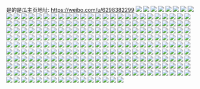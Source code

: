 是的是瓜主页地址: https://weibo.com/u/6298382299 
![](https://wx4.sinaimg.cn/mw2000/006SfmXhgy1h95cmolx6fj32oc3kg7wj.jpg) 
![](https://wx4.sinaimg.cn/mw2000/006SfmXhgy1h94p9vysxgj31400u0n1s.jpg) 
![](https://wx4.sinaimg.cn/mw2000/006SfmXhgy1h94pau2ashj30u0140k0s.jpg) 
![](https://wx4.sinaimg.cn/mw2000/006SfmXhgy1h94p2thi3cj30u014047d.jpg) 
![](https://wx4.sinaimg.cn/mw2000/006SfmXhgy1h94p753kw2j30u0140gqr.jpg) 
![](https://wx4.sinaimg.cn/mw2000/006SfmXhgy1h94p6gzrv9j30k00qowid.jpg) 
![](https://wx4.sinaimg.cn/mw2000/006SfmXhgy1h94p7ma8ypj30u0140tea.jpg) 
![](https://wx4.sinaimg.cn/mw2000/006SfmXhgy1h94p7tf1ilj30u0140tiw.jpg) 
![](https://wx4.sinaimg.cn/mw2000/006SfmXhgy1h94p8698izj30u0140wlw.jpg) 
![](https://wx4.sinaimg.cn/mw2000/006SfmXhgy1h94p97psgqj30u014044d.jpg) 
![](https://wx4.sinaimg.cn/mw2000/006SfmXhgy1h8xzlycowaj30u00u0dl3.jpg) 
![](https://wx4.sinaimg.cn/mw2000/006SfmXhgy1h8xzm002edj30u00u0q6r.jpg) 
![](https://wx4.sinaimg.cn/mw2000/006SfmXhgy1h8xzm9912hj30u00u0tc0.jpg) 
![](https://wx4.sinaimg.cn/mw2000/006SfmXhgy1h8xzlzfk4nj30u00u0n22.jpg) 
![](https://wx4.sinaimg.cn/mw2000/006SfmXhgy1h7za00gml8j30u0140gp0.jpg) 
![](https://wx4.sinaimg.cn/mw2000/006SfmXhgy1h7za01bhn8j30u0140whv.jpg) 
![](https://wx4.sinaimg.cn/mw2000/006SfmXhgy1h6sy13wjm1j30u0140tdr.jpg) 
![](https://wx4.sinaimg.cn/mw2000/006SfmXhgy1h6sy14y9l8j30u0140jwm.jpg) 
![](https://wx4.sinaimg.cn/mw2000/006SfmXhgy1h6quem1or2j30u01407c3.jpg) 
![](https://wx4.sinaimg.cn/mw2000/006SfmXhgy1h6quen64uyj31400u042c.jpg) 
![](https://wx4.sinaimg.cn/mw2000/006SfmXhgy1h6queok6t2j31400u0jz0.jpg) 
![](https://wx4.sinaimg.cn/mw2000/006SfmXhgy1h6quepref1j31400u0amn.jpg) 
![](https://wx4.sinaimg.cn/mw2000/006SfmXhgy1h6quf3dwq3j31400u0jxj.jpg) 
![](https://wx4.sinaimg.cn/mw2000/006SfmXhgy1h6quf49hmdj30u0140gsp.jpg) 
![](https://wx4.sinaimg.cn/mw2000/006SfmXhgy1h6a2vyf88vj30u0140wf9.jpg) 
![](https://wx4.sinaimg.cn/mw2000/006SfmXhgy1h66iwx6dnpj30u01t00td.jpg) 
![](https://wx4.sinaimg.cn/mw2000/006SfmXhgy1h5sgnwlgzmj30u01t07im.jpg) 
![](https://wx4.sinaimg.cn/mw2000/006SfmXhgy1h5sgnx091kj30u01t0dsu.jpg) 
![](https://wx4.sinaimg.cn/mw2000/006SfmXhgy1h5sgnxhvdrj30u01t012i.jpg) 
![](https://wx4.sinaimg.cn/mw2000/006SfmXhgy1h5sgny7r0oj30u01t0jsr.jpg) 
![](https://wx4.sinaimg.cn/mw2000/006SfmXhgy1h4y2ajt8ldj30zk0zkqa9.jpg) 
![](https://wx4.sinaimg.cn/mw2000/006SfmXhgy1h4y2al64ojj32bc3341kz.jpg) 
![](https://wx4.sinaimg.cn/mw2000/006SfmXhgy1h4y2amly5kj32o03k0e82.jpg) 
![](https://wx4.sinaimg.cn/mw2000/006SfmXhgy1h4y2ap3bb1j32bc3344qq.jpg) 
![](https://wx4.sinaimg.cn/mw2000/006SfmXhgy1h4y2apsxurj30u01t0gxq.jpg) 
![](https://wx4.sinaimg.cn/mw2000/006SfmXhgy1h4y2aqcrabj30u010o436.jpg) 
![](https://wx4.sinaimg.cn/mw2000/006SfmXhgy1h44iqladr2j32bc3341ky.jpg) 
![](https://wx4.sinaimg.cn/mw2000/006SfmXhgy1h44iqoytrcj33342bce83.jpg) 
![](https://wx4.sinaimg.cn/mw2000/006SfmXhgy1h44iqt04vpj32bc334npe.jpg) 
![](https://wx4.sinaimg.cn/mw2000/006SfmXhgy1h44iqv7kzjj33342bc7wi.jpg) 
![](https://wx4.sinaimg.cn/mw2000/006SfmXhgy1h3v8v8fu56j32bc2bchdu.jpg) 
![](https://wx4.sinaimg.cn/mw2000/006SfmXhgy1h3v8v6ycbvj32bc334qv6.jpg) 
![](https://wx4.sinaimg.cn/mw2000/006SfmXhgy1h3v8v9p208j32bc2bcu0x.jpg) 
![](https://wx4.sinaimg.cn/mw2000/006SfmXhgy1h3u6w6j4g2j30u01t0q7u.jpg) 
![](https://wx4.sinaimg.cn/mw2000/006SfmXhgy1h3m3t8w51mj31401hc1fi.jpg) 
![](https://wx4.sinaimg.cn/mw2000/006SfmXhgy1h3m3tanjojj31401hcqn2.jpg) 
![](https://wx4.sinaimg.cn/mw2000/006SfmXhgy1h3i70ttek2j31400u0n5d.jpg) 
![](https://wx4.sinaimg.cn/mw2000/006SfmXhgy1h3i70wwko4j32bc2j6kjm.jpg) 
![](https://wx4.sinaimg.cn/mw2000/006SfmXhgy1h3i727cjycj30u013zb29.jpg) 
![](https://wx4.sinaimg.cn/mw2000/006SfmXhgy1h3i71hy2fuj31400u0gtz.jpg) 
![](https://wx4.sinaimg.cn/mw2000/006SfmXhgy1h3i712295dj32bc334npd.jpg) 
![](https://wx4.sinaimg.cn/mw2000/006SfmXhgy1h3i72u42tlj30u0140gro.jpg) 
![](https://wx4.sinaimg.cn/mw2000/006SfmXhgy1h3i714hg84j33342bc1ky.jpg) 
![](https://wx4.sinaimg.cn/mw2000/006SfmXhgy1h3i717an5lj32bc334b2d.jpg) 
![](https://wx4.sinaimg.cn/mw2000/006SfmXhgy1h3i7196ekyj32o03k2npd.jpg) 
![](https://wx4.sinaimg.cn/mw2000/006SfmXhgy1h3i71b2luuj32bc334b2b.jpg) 
![](https://wx4.sinaimg.cn/mw2000/006SfmXhgy1h3i71bwocbj31401hctl0.jpg) 
![](https://wx4.sinaimg.cn/mw2000/006SfmXhgy1h3i71daiqwj3140140dmd.jpg) 
![](https://wx4.sinaimg.cn/mw2000/006SfmXhgy1h3i74h9w42j30u01t0aft.jpg) 
![](https://wx4.sinaimg.cn/mw2000/006SfmXhgy1h3i71ejjf9j30u00u0jxz.jpg) 
![](https://wx4.sinaimg.cn/mw2000/006SfmXhgy1h3g4aestyoj32bc2bce82.jpg) 
![](https://wx4.sinaimg.cn/mw2000/006SfmXhgy1h3g4ag4wvjj32bc2bce82.jpg) 
![](https://wx4.sinaimg.cn/mw2000/006SfmXhgy1h3dscgrkk1j32bc334npd.jpg) 
![](https://wx4.sinaimg.cn/mw2000/006SfmXhgy1h3cb6zckamj30hs0dcmy8.jpg) 
![](https://wx4.sinaimg.cn/mw2000/006SfmXhgy1h3cb71aq66j31uo18g4jw.jpg) 
![](https://wx4.sinaimg.cn/mw2000/006SfmXhgy1h3cb71tvqxj31n918g4bu.jpg) 
![](https://wx4.sinaimg.cn/mw2000/006SfmXhgy1h3cb70qmf6j30hs0dc75c.jpg) 
![](https://wx4.sinaimg.cn/mw2000/006SfmXhgy1h3cb72o5j2j31uo18g4jw.jpg) 
![](https://wx4.sinaimg.cn/mw2000/006SfmXhgy1h3cb737hjaj31n918ganf.jpg) 
![](https://wx4.sinaimg.cn/mw2000/006SfmXhgy1h34jewlzvpj32io1w07te.jpg) 
![](https://wx4.sinaimg.cn/mw2000/006SfmXhgy1h34jetittej30sg0lcn83.jpg) 
![](https://wx4.sinaimg.cn/mw2000/006SfmXhgy1h34jevy7f0j32c0340x6p.jpg) 
![](https://wx4.sinaimg.cn/mw2000/006SfmXhgy1h34jf052cnj31401hcdxp.jpg) 
![](https://wx4.sinaimg.cn/mw2000/006SfmXhgy1h34jeyp1klj33342bce82.jpg) 
![](https://wx4.sinaimg.cn/mw2000/006SfmXhgy1h34jes2qbhj31401hcaua.jpg) 
![](https://wx4.sinaimg.cn/mw2000/006SfmXhgy1h218v629e6j31t00u0tmh.jpg) 
![](https://wx4.sinaimg.cn/mw2000/006SfmXhgy1h218v86c4xj32bc334npd.jpg) 
![](https://wx4.sinaimg.cn/mw2000/006SfmXhgy1h218v762bpj31t00u0n80.jpg) 
![](https://wx4.sinaimg.cn/mw2000/006SfmXhgy1h13nvpcct3j32bc3347wj.jpg) 
![](https://wx4.sinaimg.cn/mw2000/006SfmXhgy1h13nvnand5j33342bchdv.jpg) 
![](https://wx4.sinaimg.cn/mw2000/006SfmXhgy1h13nvttsqvj32bc334u11.jpg) 
![](https://wx4.sinaimg.cn/mw2000/006SfmXhgy1h13nvrbnxrj33342bc1kz.jpg) 
![](https://wx4.sinaimg.cn/mw2000/006SfmXhgy1gzs0u1o9fpj31900u0tdk.jpg) 
![](https://wx4.sinaimg.cn/mw2000/006SfmXhgy1gzs0u2q16zj30u0190q6q.jpg) 
![](https://wx4.sinaimg.cn/mw2000/006SfmXhgy1gzs0u3m3bij30qo140teb.jpg) 
![](https://wx4.sinaimg.cn/mw2000/006SfmXhgy1gzs0uax0d9j30u0140n45.jpg) 
![](https://wx4.sinaimg.cn/mw2000/006SfmXhgy1gz41krafuyj31og2ioe81.jpg) 
![](https://wx4.sinaimg.cn/mw2000/006SfmXhgy1gz41ks8qhsj31og2ioe81.jpg) 
![](https://wx4.sinaimg.cn/mw2000/006SfmXhgy1gz41kt6fzjj31og2iohdt.jpg) 
![](https://wx4.sinaimg.cn/mw2000/006SfmXhgy1gz41kuggt3j31og2iob2a.jpg) 
![](https://wx4.sinaimg.cn/mw2000/006SfmXhgy1gz1sxsffzej33342bc1ky.jpg) 
![](https://wx4.sinaimg.cn/mw2000/006SfmXhgy1gz1sxufhi1j33342bc1kz.jpg) 
![](https://wx4.sinaimg.cn/mw2000/006SfmXhgy1gyu5mz4jq7j32bc334hdv.jpg) 
![](https://wx4.sinaimg.cn/mw2000/006SfmXhgy1gysmre5e8hj30u00u0tgg.jpg) 
![](https://wx4.sinaimg.cn/mw2000/006SfmXhgy1gyn7oqmoixj30u01400wz.jpg) 
![](https://wx4.sinaimg.cn/mw2000/006SfmXhgy1gyn7orn2mnj30u0140q7d.jpg) 
![](https://wx4.sinaimg.cn/mw2000/006SfmXhly1gxxi12ig8ej31og2io7fs.jpg) 
![](https://wx4.sinaimg.cn/mw2000/006SfmXhly1gxxi14dvztj32bc3347wj.jpg) 
![](https://wx4.sinaimg.cn/mw2000/006SfmXhly1gxxi12tlbzj30zj1bd79n.jpg) 
![](https://wx4.sinaimg.cn/mw2000/006SfmXhly1gxxi15ah0ej32o03k04qq.jpg) 
![](https://wx4.sinaimg.cn/mw2000/006SfmXhly1gxxi10tl9kj32bc1qiqv5.jpg) 
![](https://wx4.sinaimg.cn/mw2000/006SfmXhly1gxxi16cvnwj32bc334kjm.jpg) 
![](https://wx4.sinaimg.cn/mw2000/006SfmXhgy1gxre0l96ukj30u0190n34.jpg) 
![](https://wx4.sinaimg.cn/mw2000/006SfmXhgy1gxre0lxxitj30u0190gqx.jpg) 
![](https://wx4.sinaimg.cn/mw2000/006SfmXhgy1gvyhkp3bykj33342bc7wj.jpg) 
![](https://wx4.sinaimg.cn/mw2000/006SfmXhgy1gvyhkqn39rj33342bcx6p.jpg) 
![](https://wx4.sinaimg.cn/mw2000/006SfmXhgy1gv9ttp6264j61400u0qeq02.jpg) 
![](https://wx4.sinaimg.cn/mw2000/006SfmXhgy1gungof14vxj60u056fqnw02.jpg) 
![](https://wx4.sinaimg.cn/mw2000/006SfmXhgy1gumrwth1k2j60u01t0tf702.jpg) 
![](https://wx4.sinaimg.cn/mw2000/006SfmXhgy1gumrwusah4j62bc3341ky02.jpg) 
![](https://wx4.sinaimg.cn/mw2000/006SfmXhgy1gumrwwaa3cj63342bc7wi02.jpg) 
![](https://wx4.sinaimg.cn/mw2000/006SfmXhgy1gu4ryvy7w2j30tz0rp0wh.jpg) 
![](https://wx4.sinaimg.cn/mw2000/006SfmXhgy1gt2lm9whxtj33k02o0npf.jpg) 
![](https://wx4.sinaimg.cn/mw2000/006SfmXhgy1gszbnpyv5rj327e1njb29.jpg) 
![](https://wx4.sinaimg.cn/mw2000/006SfmXhly1go19sgtiwij31400u077p.jpg) 
![](https://wx4.sinaimg.cn/mw2000/006SfmXhly1gnuayownsej30tr194h4w.jpg) 
![](https://wx4.sinaimg.cn/mw2000/006SfmXhly1gnbnhpao0xj30u00u0n3q.jpg) 
![](https://wx4.sinaimg.cn/mw2000/006SfmXhly1gnbniahe7tj30u00u0adi.jpg) 
![](https://wx4.sinaimg.cn/mw2000/006SfmXhly1gnbnhb7eabj31jk1jkkjm.jpg) 
![](https://wx4.sinaimg.cn/mw2000/006SfmXhly1gnbnhc0na3j31jk1jkx6q.jpg) 
![](https://wx4.sinaimg.cn/mw2000/006SfmXhly1gnbnixyzflj30u00u0dki.jpg) 
![](https://wx4.sinaimg.cn/mw2000/006SfmXhly1gkpngrgthtj30u00u0q6o.jpg) 
![](https://wx4.sinaimg.cn/mw2000/006SfmXhly1gk1pix2w5fj30u00u0dnj.jpg) 
![](https://wx4.sinaimg.cn/mw2000/006SfmXhly1gk1pixtorzj30u00u0wim.jpg) 
![](https://wx4.sinaimg.cn/mw2000/006SfmXhly1gjf7wmgvy4j30u00u0dkx.jpg) 
![](https://wx4.sinaimg.cn/mw2000/006SfmXhly1gjf7wdpnpyj30u00u0djh.jpg) 
![](https://wx4.sinaimg.cn/mw2000/006SfmXhly1gjf7xurimmj30u00u0dlw.jpg) 
![](https://wx4.sinaimg.cn/mw2000/006SfmXhly1gjcycn3034j32bc2bc1ky.jpg) 
![](https://wx4.sinaimg.cn/mw2000/006SfmXhly1gj592du5nmj30u00u077e.jpg) 
![](https://wx4.sinaimg.cn/mw2000/006SfmXhly1gj592emsh9j30u00u077g.jpg) 
![](https://wx4.sinaimg.cn/mw2000/006SfmXhly1gj592f0ocej30o70o7q6h.jpg) 
![](https://wx4.sinaimg.cn/mw2000/006SfmXhly1gj592fl784j30u00u0whg.jpg) 
![](https://wx4.sinaimg.cn/mw2000/006SfmXhly1gj4dtt401hj30qo0kudk6.jpg) 
![](https://wx4.sinaimg.cn/mw2000/006SfmXhly1gj4dttgtkcj30qo0kut8o.jpg) 
![](https://wx4.sinaimg.cn/mw2000/006SfmXhly1gj4dttt2d1j30qo0kumy2.jpg) 
![](https://wx4.sinaimg.cn/mw2000/006SfmXhly1gj4dtudbotj31lw1lwx6p.jpg) 
![](https://wx4.sinaimg.cn/mw2000/006SfmXhly1gioc97xcnvj30qo0qp0u8.jpg) 
![](https://wx4.sinaimg.cn/mw2000/006SfmXhly1ghqjc92n04j32bc2bcqv5.jpg) 
![](https://wx4.sinaimg.cn/mw2000/006SfmXhly1ghqjdltw0xj32bc2bcnpd.jpg) 
![](https://wx4.sinaimg.cn/mw2000/006SfmXhly1ghkmarr9r4j30u012l0uz.jpg) 
![](https://wx4.sinaimg.cn/mw2000/006SfmXhly1gh9z2r3cskj32bc2bcqv6.jpg) 
![](https://wx4.sinaimg.cn/mw2000/006SfmXhly1gh9z2s1oitj32bc2bcqv6.jpg) 
![](https://wx4.sinaimg.cn/mw2000/006SfmXhly1gh9z3zgck6j30m610mdng.jpg) 
![](https://wx4.sinaimg.cn/mw2000/006SfmXhly1gh88uaj9y7j30u01t0qd3.jpg) 
![](https://wx4.sinaimg.cn/mw2000/006SfmXhly1gh6u9719isj31t00u0jyi.jpg) 
![](https://wx4.sinaimg.cn/mw2000/006SfmXhly1gh6u97be44j31t00u07fd.jpg) 
![](https://wx4.sinaimg.cn/mw2000/006SfmXhly1gh6u97l37gj31t00u07g7.jpg) 
![](https://wx4.sinaimg.cn/mw2000/006SfmXhly1gh6u97v2rjj30j50m7dko.jpg) 
![](https://wx4.sinaimg.cn/mw2000/006SfmXhly1gh6u98epklj31t00u0as9.jpg) 
![](https://wx4.sinaimg.cn/mw2000/006SfmXhly1gh6u982i0ij30ld0u510o.jpg) 
![](https://wx4.sinaimg.cn/mw2000/006SfmXhly1ggvbmtacxkj31o01901ky.jpg) 
![](https://wx4.sinaimg.cn/mw2000/006SfmXhly1ggvbo94eesj30u00u078l.jpg) 
![](https://wx4.sinaimg.cn/mw2000/006SfmXhly1ggjqle775dj315o5zdu0z.jpg) 
![](https://wx4.sinaimg.cn/mw2000/006SfmXhly1ggjqlrei5qj33342bchdv.jpg) 
![](https://wx4.sinaimg.cn/mw2000/006SfmXhly1ggjqlfy6mpj315o4oru0z.jpg) 
![](https://wx4.sinaimg.cn/mw2000/006SfmXhly1gg5va5hpw2j31t00u0qez.jpg) 
![](https://wx4.sinaimg.cn/mw2000/006SfmXhly1gg4hk0mpgxj315o15o7wh.jpg) 
![](https://wx4.sinaimg.cn/mw2000/006SfmXhly1gg4hk17ipzj315o15okjl.jpg) 
![](https://wx4.sinaimg.cn/mw2000/006SfmXhly1gg4hk2j6caj315o2nu4qq.jpg) 
![](https://wx4.sinaimg.cn/mw2000/006SfmXhly1gg4hk32zucj30u00u01e4.jpg) 
![](https://wx4.sinaimg.cn/mw2000/006SfmXhly1gg4hk1qnm3j30lk0lkjyc.jpg) 
![](https://wx4.sinaimg.cn/mw2000/006SfmXhly1gg4hk4x5stj32bc2bcb2d.jpg) 
![](https://wx4.sinaimg.cn/mw2000/006SfmXhly1gg01hyxn7jj30u00u0q7g.jpg) 
![](https://wx4.sinaimg.cn/mw2000/006SfmXhly1gg01hxv6l6j30u03m0wqb.jpg) 
![](https://wx4.sinaimg.cn/mw2000/006SfmXhly1gg01hzrujjj30u00u0tde.jpg) 
![](https://wx4.sinaimg.cn/mw2000/006SfmXhly1gg01i5fjc9j31400u0dlu.jpg) 
![](https://wx4.sinaimg.cn/mw2000/006SfmXhly1gg01i65cxoj30u00u0whw.jpg) 
![](https://wx4.sinaimg.cn/mw2000/006SfmXhly1gg01i6trnfj30u00u0q6m.jpg) 
![](https://wx4.sinaimg.cn/mw2000/006SfmXhly1gfqrw15arsj30h90h9ag0.jpg) 
![](https://wx4.sinaimg.cn/mw2000/006SfmXhly1gfqrx9t9rjj30u00u0dkv.jpg) 
![](https://wx4.sinaimg.cn/mw2000/006SfmXhly1gfqn57qc11j33342bcqv7.jpg) 
![](https://wx4.sinaimg.cn/mw2000/006SfmXhly1gfiydhtl4aj31hc0st1kx.jpg) 
![](https://wx4.sinaimg.cn/mw2000/006SfmXhly1gfivit3tmaj30j63kqtvg.jpg) 
![](https://wx4.sinaimg.cn/mw2000/006SfmXhly1gfivitqxy4j30j62z2ka5.jpg) 
![](https://wx4.sinaimg.cn/mw2000/006SfmXhly1gfiviyd30fj30j60jmmz3.jpg) 
![](https://wx4.sinaimg.cn/mw2000/006SfmXhly1gfbgwvxlv4j32bc2bchdw.jpg) 
![](https://wx4.sinaimg.cn/mw2000/006SfmXhly1gfbgo57d4ej31400u0qrg.jpg) 
![](https://wx4.sinaimg.cn/mw2000/006SfmXhly1gfbgonh9r2j30u00u042g.jpg) 
![](https://wx4.sinaimg.cn/mw2000/006SfmXhly1gfaws8wxspj32bc2bc1l1.jpg) 
![](https://wx4.sinaimg.cn/mw2000/006SfmXhly1gfaws68267j31400u0x3f.jpg) 
![](https://wx4.sinaimg.cn/mw2000/006SfmXhly1gfaws5q997j30tz0rawjm.jpg) 
![](https://wx4.sinaimg.cn/mw2000/006SfmXhly1gfawsaknz7j32bc2bchdu.jpg) 
![](https://wx4.sinaimg.cn/mw2000/006SfmXhly1gfawscgchvj32bc2bc4qq.jpg) 
![](https://wx4.sinaimg.cn/mw2000/006SfmXhly1gfawsdfytcj30u01t07wh.jpg) 
![](https://wx4.sinaimg.cn/mw2000/006SfmXhly1gev2v1u79wj30tx0tl7wh.jpg) 
![](https://wx4.sinaimg.cn/mw2000/006SfmXhly1gev2szvyevj31400u0wjt.jpg) 
![](https://wx4.sinaimg.cn/mw2000/006SfmXhly1genf2sm2m4j30u00u00xz.jpg) 
![](https://wx4.sinaimg.cn/mw2000/006SfmXhly1gemqc7fuovj30u00m8ng4.jpg) 
![](https://wx4.sinaimg.cn/mw2000/006SfmXhly1gemqc83b7xj30ql0yutlj.jpg) 
![](https://wx4.sinaimg.cn/mw2000/006SfmXhly1gemqc8lmk0j30u01t0463.jpg) 
![](https://wx4.sinaimg.cn/mw2000/006SfmXhly1gemqc952ynj315o15oafh.jpg) 
![](https://wx4.sinaimg.cn/mw2000/006SfmXhly1gec6yydrfkj32bc2bc1ky.jpg) 
![](https://wx4.sinaimg.cn/mw2000/006SfmXhly1gec6yz8fdfj32ea35snpd.jpg) 
![](https://wx4.sinaimg.cn/mw2000/006SfmXhly1gec6yxeid6j32bc2bchdu.jpg) 
![](https://wx4.sinaimg.cn/mw2000/006SfmXhly1ge6fimzovtj32bc2bc4qq.jpg) 
![](https://wx4.sinaimg.cn/mw2000/006SfmXhly1ge6finr77gj32ea35sax2.jpg) 
![](https://wx4.sinaimg.cn/mw2000/006SfmXhly1ge6fipjginj32bc2bckjn.jpg) 
![](https://wx4.sinaimg.cn/mw2000/006SfmXhly1gdvimlm81aj30u00u0q84.jpg) 
![](https://wx4.sinaimg.cn/mw2000/006SfmXhly1gdtgd3pragj33342bchdv.jpg) 
![](https://wx4.sinaimg.cn/mw2000/006SfmXhly1gdtgd19fv5j31jk15okjl.jpg) 
![](https://wx4.sinaimg.cn/mw2000/006SfmXhly1gdtgd276d9j32bc2bcb2a.jpg) 
![](https://wx4.sinaimg.cn/mw2000/006SfmXhgy1gdr83cq0lij30u01t0wnw.jpg) 
![](https://wx4.sinaimg.cn/mw2000/006SfmXhgy1gdr83ebnxcj30u01t0qeh.jpg) 
![](https://wx4.sinaimg.cn/mw2000/006SfmXhly1gdq92vapwxj32bc2bcqv8.jpg) 
![](https://wx4.sinaimg.cn/mw2000/006SfmXhly1gdq92w7v7aj31cz1j1npd.jpg) 
![](https://wx4.sinaimg.cn/mw2000/006SfmXhly1gdnkymx4txj32bc2bc7wi.jpg) 
![](https://wx4.sinaimg.cn/mw2000/006SfmXhly1gdi3nbfzq1j32bc2bce82.jpg) 
![](https://wx4.sinaimg.cn/mw2000/006SfmXhly1gdi3ncz8ubj30ie0ieju7.jpg) 
![](https://wx4.sinaimg.cn/mw2000/006SfmXhly1gdi3nclf48j32bc2bchdu.jpg) 
![](https://wx4.sinaimg.cn/mw2000/006SfmXhly1gd5hjf6d6lj30qb0kkq7j.jpg) 
![](https://wx4.sinaimg.cn/mw2000/006SfmXhly1gcyjic07w5j30u02tptvv.jpg) 
![](https://wx4.sinaimg.cn/mw2000/006SfmXhly1gcudfextc8j33342bcnpe.jpg) 
![](https://wx4.sinaimg.cn/mw2000/006SfmXhly1gco1wd3u88j31jk15okjl.jpg) 
![](https://wx4.sinaimg.cn/mw2000/006SfmXhly1gco1wdqbfij315o1jk4qp.jpg) 
![](https://wx4.sinaimg.cn/mw2000/006SfmXhly1gco1wegatlj315o15ohdt.jpg) 
![](https://wx4.sinaimg.cn/mw2000/006SfmXhly1gco1wetod0j30u00miqep.jpg) 
![](https://wx4.sinaimg.cn/mw2000/006SfmXhly1gco1wf1k1kj30u00u0whv.jpg) 
![](https://wx4.sinaimg.cn/mw2000/006SfmXhly1gco1wqa1t0j30k00f00tz.jpg) 
![](https://wx4.sinaimg.cn/mw2000/006SfmXhly1gc6gxnf3lzj32bc334npe.jpg) 
![](https://wx4.sinaimg.cn/mw2000/006SfmXhly1gc0pbi9epoj32o02o0hdu.jpg) 
![](https://wx4.sinaimg.cn/mw2000/006SfmXhly1gc0pbkymosj33342bcx6p.jpg) 
![](https://wx4.sinaimg.cn/mw2000/006SfmXhly1gc0pbjw34zj32o02o0npf.jpg) 
![](https://wx4.sinaimg.cn/mw2000/006SfmXhly1gbi7isvpgdj315o15o7wh.jpg) 
![](https://wx4.sinaimg.cn/mw2000/006SfmXhly1gb1m1yfz1uj30u01t0b29.jpg) 
![](https://wx4.sinaimg.cn/mw2000/006SfmXhly1gb1m1wusn7j32bc2bchdu.jpg) 
![](https://wx4.sinaimg.cn/mw2000/006SfmXhly1gb1m1xk4jpj30u01t0hdt.jpg) 
![](https://wx4.sinaimg.cn/mw2000/006SfmXhly1gb1m1zff6ij32bc2bckjm.jpg) 
![](https://wx4.sinaimg.cn/mw2000/006SfmXhly1gb1m2wcuo7j30b407swet.jpg) 
![](https://wx4.sinaimg.cn/mw2000/006SfmXhly1gb1m217s66j32bc2bcqv6.jpg) 
![](https://wx4.sinaimg.cn/mw2000/006SfmXhly1g9wnsmk9zyj30u00u045p.jpg) 
![](https://wx4.sinaimg.cn/mw2000/006SfmXhly1g9gfroddzaj32bc2bc7wi.jpg) 
![](https://wx4.sinaimg.cn/mw2000/006SfmXhly1g9gfrpz7cjj30hs0boabe.jpg) 
![](https://wx4.sinaimg.cn/mw2000/006SfmXhly1g9gfrpj282j32bc2bcqv6.jpg) 
![](https://wx4.sinaimg.cn/mw2000/006SfmXhly1g7lfe7aotij30qo0hsdhd.jpg) 
![](https://wx4.sinaimg.cn/mw2000/006SfmXhly1g7gilmdv8ej32bc2bckjm.jpg) 
![](https://wx4.sinaimg.cn/mw2000/006SfmXhly1g3zz228mewj32c02c07wi.jpg) 
![](https://wx4.sinaimg.cn/mw2000/006SfmXhly1fz531yv1bzj32c02c0hdw.jpg) 
![](https://wx4.sinaimg.cn/mw2000/006SfmXhly1fz531ujk7sj32c02c0npd.jpg) 
![](https://wx4.sinaimg.cn/mw2000/006SfmXhly1fz53232mgqj32c02c0b2c.jpg) 
![](https://wx4.sinaimg.cn/mw2000/006SfmXhly1fz47odaaegj32io1w0x6p.jpg) 
![](https://wx4.sinaimg.cn/mw2000/006SfmXhly1fz47ojemcij32io1w01ky.jpg) 
![](https://wx4.sinaimg.cn/mw2000/006SfmXhly1fz47oyxxvij32io1w01ky.jpg) 
![](https://wx4.sinaimg.cn/mw2000/006SfmXhly1fz47p1zjbkj30m80pmjtc.jpg) 
![](https://wx4.sinaimg.cn/mw2000/006SfmXhly1fvw18k6c4kj30f00qo11d.jpg) 
![](https://wx4.sinaimg.cn/mw2000/006SfmXhly1fvw18m5lgej30zk0qo7bg.jpg) 
![](https://wx4.sinaimg.cn/mw2000/006SfmXhly1fvw18nqvg4j30zk0qon2f.jpg) 
![](https://wx4.sinaimg.cn/mw2000/006SfmXhly1fvw18pbqi6j30zk0qodkx.jpg) 
![](https://wx4.sinaimg.cn/mw2000/006SfmXhly1fvw18qt3oqj30zk0qogqt.jpg) 
![](https://wx4.sinaimg.cn/mw2000/006SfmXhly1fvw18se8rnj30qo0zktcs.jpg) 
